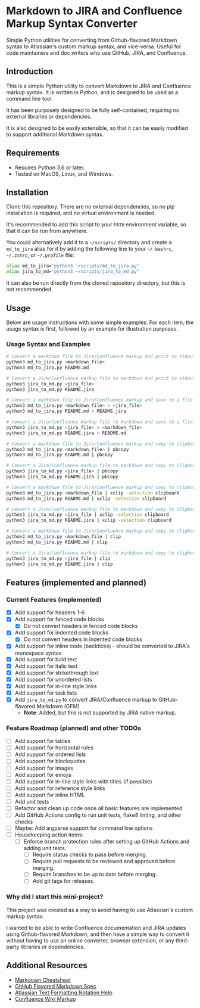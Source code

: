 # Markdown to JIRA and Confluence Markup Syntax Converter

Simple Python utilities for converting from Github-flavored Markdown syntax to Atlassian's custom markup syntax, and vice-versa. Useful for code maintainers and doc writers who use GitHub, JIRA, and Confluence.

## Introduction

This is a simple Python utility to convert Markdown to JIRA and Confluence
markup syntax. It is written in Python, and is designed to be used as a command line tool.

It has been purposely designed to be fully self-contained, requiring no external libraries or dependencies.

It is also designed to be easily extensible, so that it can be easily modified to support additional Markdown syntax.

## Requirements

* Requires Python 3.6 or later.
* Tested on MacOS, Linux, and Windows.

## Installation

Clone this repository. There are no external dependencies, so no pip installation is required, and no virtual environment is needed.

It's recommended to add this script to your `PATH` environment variable, so that it can be run from anywhere. 

You could alternatively add it to a `~/scripts/` directory and create a `md_to_jira` alias for it by adding the following line to your `~/.bashrc`, `~/.zshrc`, or `~/.profile` file:

```bash
alias md_to_jira="python3 ~/scripts/md_to_jira.py"
alias jira_to_md="python3 ~/scripts/jira_to_md.py"
```

It can also be run directly from the cloned repository directory, but this is not recommended.

## Usage

Below are usage instructions with some simple examples. For each item, the usage syntax is first, followed by an example for illustration purposes.

### Usage Syntax and Examples

```bash
# Convert a markdown file to Jira/Confluence markup and print to stdout
python3 md_to_jira.py <markdown_file>
python3 md_to_jira.py README.md

# Convert a Jira/Confluence markup file to markdown and print to stdout
python3 jira_to_md.py <jira_file>
python3 jira_to_md.py README.jira
```

```bash
# Convert a markdown file to Jira/Confluence markup and save to a file
python3 md_to_jira.py <markdown_file> > <jira_file>
python3 md_to_jira.py README.md > README.jira

# Convert a Jira/Confluence markup file to markdown and save to a file
python3 jira_to_md.py <jira_file> > <markdown_file>
python3 jira_to_md.py README.jira > README.md
```

```bash
# Convert a markdown file to Jira/Confluence markup and copy to clipboard (MacOS)
python3 md_to_jira.py <markdown_file> | pbcopy
python3 md_to_jira.py README.md | pbcopy

# Convert a Jira/Confluence markup file to markdown and copy to clipboard (MacOS)
python3 jira_to_md.py <jira_file> | pbcopy
python3 jira_to_md.py README.jira | pbcopy
```

```bash
# Convert a markdown file to Jira/Confluence markup and copy to clipboard (Linux)
python3 md_to_jira.py <markdown_file | xclip -selection clipboard
python3 md_to_jira.py README.md | xclip -selection clipboard

# Convert a Jira/Confluence markup file to markdown and copy to clipboard (Linux)
python3 jira_to_md.py <jira_file | xclip -selection clipboard
python3 jira_to_md.py README.jira | xclip -selection clipboard
```

```bash
# Convert a markdown file to Jira/Confluence markup and copy to clipboard (Windows)
python3 md_to_jira.py <markdown_file | clip
python3 md_to_jira.py README.md | clip

# Convert a Jira/Confluence markup file to markdown and copy to clipboard (Windows)
python3 jira_to_md.py <jira_file | clip
python3 jira_to_md.py README.jira | clip
```

## Features (implemented and planned)

### Current Features (implemented)
- [x] Add support for headers 1-6
- [x] Add support for fenced code blocks
    - [x] Do not convert headers in fenced code blocks
- [x] Add support for indented code blocks
    - [x] Do not convert headers in indented code blocks
- [x] Add support for inline code (backticks) - should be converted to JIRA's monospace syntax
- [x] Add support for bold text
- [x] Add support for italic text
- [x] Add support for strikethrough text
- [x] Add support for unordered lists
- [x] Add support for in-line style links
- [x] Add support for task lists
- [x] Add `jira_to_md.py` to convert JIRA/Confluence markup to GitHub-flavored Markdown (GFM)
    * **Note**: Added, but this is not supported by JIRA native markup.

### Feature Roadmap (planned) and other TODOs
- [ ] Add support for tables
- [ ] Add support for horizontal rules
- [ ] Add support for ordered lists
- [ ] Add support for blockquotes
- [ ] Add support for images
- [ ] Add support for emojis
- [ ] Add support for in-line style links with titles (if possible)
- [ ] Add support for reference style links
- [ ] Add support for inline HTML
- [ ] Add unit tests
- [ ] Refactor and clean up code once all basic features are implemented
- [ ] Add GitHub Actions config to run unit tests, flake8 linting, and other checks
- [ ] Maybe: Add argparse support for command line options
- [ ] Housekeeping action items:
    - [ ] Enforce branch protection rules after setting up GitHub Actions and adding unit tests.
        - [ ] Require status checks to pass before merging.
        - [ ] Require pull requests to be reviewed and approved before merging.
        - [ ] Require branches to be up to date before merging.
        - [ ] Add git tags for releases.

### Why did I start this mini-project?

This project was created as a way to avoid having to use Atlassian's custom markup syntax.

I wanted to be able to write Confluence documentation and JIRA updates using Github-flavored Markdown, and then have a simple way to convert it without having to use an online converter, browser extension, or any third-party libraries or dependencies.

## Additional Resources
* [Markdown Cheatsheet](https://github.com/adam-p/markdown-here/wiki/Markdown-Cheatsheet)
* [GitHub Flavored Markdown Spec](https://github.github.com/gfm/)
* [Atlassian Text Formatting Notation Help](https://jira.atlassian.com/secure/WikiRendererHelpAction.jspa?section=all)
* [Confluence Wiki Markup](https://confluence.atlassian.com/doc/confluence-wiki-markup-251003035.html)
